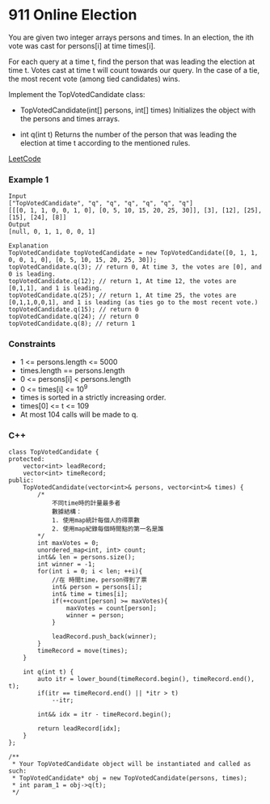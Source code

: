 # 911 Online Election

You are given two integer arrays persons and times. In an election, the ith vote was cast for persons[i] at time times[i].

For each query at a time t, find the person that was leading the election at time t. Votes cast at time t will count towards our query. In the case of a tie, the most recent vote (among tied candidates) wins.

Implement the TopVotedCandidate class:

* TopVotedCandidate(int[] persons, int[] times) Initializes the object with the persons and times arrays.

* int q(int t) Returns the number of the person that was leading the election at time t according to the mentioned rules.
 

[LeetCode](https://leetcode.cn/problems/online-election/)


### Example 1

```
Input
["TopVotedCandidate", "q", "q", "q", "q", "q", "q"]
[[[0, 1, 1, 0, 0, 1, 0], [0, 5, 10, 15, 20, 25, 30]], [3], [12], [25], [15], [24], [8]]
Output
[null, 0, 1, 1, 0, 0, 1]

Explanation
TopVotedCandidate topVotedCandidate = new TopVotedCandidate([0, 1, 1, 0, 0, 1, 0], [0, 5, 10, 15, 20, 25, 30]);
topVotedCandidate.q(3); // return 0, At time 3, the votes are [0], and 0 is leading.
topVotedCandidate.q(12); // return 1, At time 12, the votes are [0,1,1], and 1 is leading.
topVotedCandidate.q(25); // return 1, At time 25, the votes are [0,1,1,0,0,1], and 1 is leading (as ties go to the most recent vote.)
topVotedCandidate.q(15); // return 0
topVotedCandidate.q(24); // return 0
topVotedCandidate.q(8); // return 1
```


### Constraints

* 1 <= persons.length <= 5000
* times.length == persons.length
* 0 <= persons[i] < persons.length
* 0 <= times[i] <= 10<sup>9</sup>
* times is sorted in a strictly increasing order.
* times[0] <= t <= 109
* At most 104 calls will be made to q.

### C++ 

```
class TopVotedCandidate {
protected:
    vector<int> leadRecord;
    vector<int> timeRecord;
public:
    TopVotedCandidate(vector<int>& persons, vector<int>& times) {
        /*
            不同time時的計量最多者
            數據結構：
            1. 使用map統計每個人的得票數
            2. 使用map紀錄每個時間點的第一名是誰
        */
        int maxVotes = 0;
        unordered_map<int, int> count;
        int&& len = persons.size();
        int winner = -1;
        for(int i = 0; i < len; ++i){
            //在 時間time，person得到了票
            int& person = persons[i];
            int& time = times[i];
            if(++count[person] >= maxVotes){
                maxVotes = count[person];
                winner = person;
            }
           
            leadRecord.push_back(winner);
        }
        timeRecord = move(times);
    }
    
    int q(int t) {
        auto itr = lower_bound(timeRecord.begin(), timeRecord.end(), t);    
        if(itr == timeRecord.end() || *itr > t)
            --itr;
        
        int&& idx = itr - timeRecord.begin();

        return leadRecord[idx];
    }
};

/**
 * Your TopVotedCandidate object will be instantiated and called as such:
 * TopVotedCandidate* obj = new TopVotedCandidate(persons, times);
 * int param_1 = obj->q(t);
 */
```